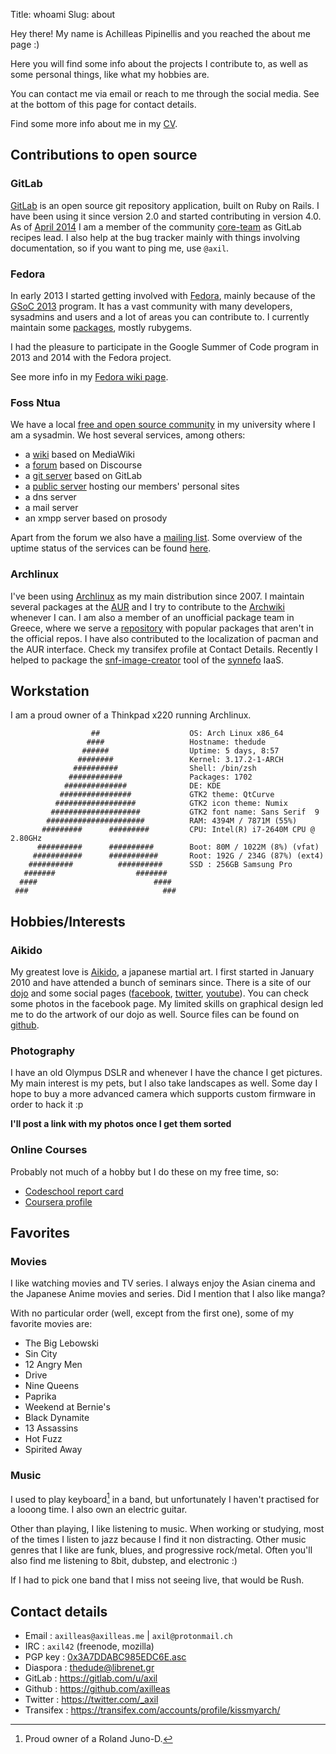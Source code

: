 Title: whoami
Slug: about

Hey there! My name is Achilleas Pipinellis and you reached the about me page :)

Here you will find some info about the projects I contribute to, as well as
some personal things, like what my hobbies are.

You can contact me via email or reach to me through the social media. See at
the bottom of this page for contact details.

Find some more info about me in my [CV]({filename}/files/CV_Achilleas_Pipinellis.pdf).

## Contributions to open source

### GitLab
[GitLab][gl-site] is an open source git repository application, built on
Ruby on Rails. I have been using it since version 2.0 and started
contributing in version 4.0.
As of [April 2014][twitter-ann] I am a member of the community [core-team][]
as GitLab recipes lead. I also help at the bug tracker mainly with things
involving documentation, so if you want to ping me, use `@axil`.

### Fedora
In early 2013 I started getting involved with [Fedora][], mainly because
of the [GSoC 2013](|filename|/posts/en/2013-04-07-bringing-gitlab-to-fedora.md) program.
It has a vast community with many developers, sysadmins and users and a lot
of areas you can contribute to.
I currently maintain some [packages][fedora-pkgdb], mostly rubygems.

I had the pleasure to participate in the Google Summer of Code program
in 2013 and 2014 with the Fedora project.

See more info in my [Fedora wiki page][].

### Foss Ntua
We have a local [free and open source community][foss] in my university
where I am a sysadmin. We host several services, among others:

  - a [wiki][] based on MediaWiki
  - a [forum][] based on Discourse
  - a [git server][] based on GitLab
  - a [public server][animal] hosting our members' personal sites
  - a dns server
  - a mail server
  - an xmpp server based on prosody

Apart from the forum we also have a [mailing list][].
Some overview of the uptime status of the services can be found [here][upscuits].

### Archlinux
I've been using [Archlinux][] as my main distribution since 2007.
I maintain several packages at the [AUR][] and I try to contribute to the
[Archwiki][] whenever I can. I am also a member of an unofficial package
team in Greece, where we serve a [repository][archlinuxgr] with popular packages that
aren't in the official repos. I have also contributed to the localization
of pacman and the AUR interface. Check my transifex profile at Contact Details.
Recently I helped to package the [snf-image-creator][snf-arch] tool of
the [synnefo][] IaaS.

## Workstation

I am a proud owner of a Thinkpad x220 running Archlinux.


```
                  ##                    OS: Arch Linux x86_64
                 ####                   Hostname: thedude
                ######                  Uptime: 5 days, 8:57
               ########                 Kernel: 3.17.2-1-ARCH
              ##########                Shell: /bin/zsh
             ############               Packages: 1702
            ##############              DE: KDE
           ################             GTK2 theme: QtCurve
          ##################            GTK2 icon theme: Numix
         ####################           GTK2 font name: Sans Serif  9
        ######################          RAM: 4394M / 7871M (55%)
       #########      #########         CPU: Intel(R) i7-2640M CPU @ 2.80GHz
      ##########      ##########        Boot: 80M / 1022M (8%) (vfat)
     ###########      ###########       Root: 192G / 234G (87%) (ext4)
    ##########          ##########      SSD : 256GB Samsung Pro
   #######                  #######
  ####                          ####
 ###                              ###

```

## Hobbies/Interests

### Aikido
My greatest love is [Aikido][], a japanese martial art. I first started in
January 2010 and have attended a bunch of seminars since. There is a
site of our [dojo][tokaidogr] and some social pages ([facebook][fb-tok],
[twitter][twit-tok], [youtube][yt-tok]). You can check some photos in the
facebook page. My limited skills on graphical design led me to do the artwork of
our dojo as well. Source files can be found on [github][tokaido-artwork].

### Photography
I have an old Olympus DSLR and whenever I have the chance I get pictures.
My main interest is my pets, but I also take landscapes as well. Some day
I hope to buy a more advanced camera which supports custom firmware in
order to hack it :p

**I'll post a link with my photos once I get them sorted**

### Online Courses

Probably not much of a hobby but I do these on my free time, so:

- [Codeschool report card][codeschool]
- [Coursera profile][coursera]

## Favorites

### Movies

I like watching movies and TV series. I always enjoy the Asian cinema and
the Japanese Anime movies and series. Did I mention that I also like manga?

With no particular order (well, except from the first one), some of my
favorite movies are:

  - The Big Lebowski
  - Sin City
  - 12 Angry Men
  - Drive
  - Nine Queens
  - Paprika
  - Weekend at Bernie's
  - Black Dynamite
  - 13 Assassins
  - Hot Fuzz
  - Spirited Away

### Music

I used to play keyboard[^keyboard] in a band, but unfortunately I haven't
practised for a looong time. I also own an electric guitar.

Other than playing, I like listening to music. When working or studying,
most of the times I listen to jazz because I find it non distracting.
Other music genres that I like are funk, blues, and progressive rock/metal.
Often you'll also find me listening to 8bit, dubstep, and electronic :)

If I had to pick one band that I miss not seeing live, that would be Rush.

## Contact details
- Email       : `axilleas@axilleas.me` | `axil@protonmail.ch`
- IRC         : `axil42` (freenode, mozilla)
- PGP key     : [0x3A7DDABC985EDC6E.asc]({filename}/files/0x3A7DDABC985EDC6E.asc)
- Diaspora    : [thedude@librenet.gr](https://librenet.gr/people/089b758047580132f8c70093634e36ae)
- GitLab      : <https://gitlab.com/u/axil>
- Github      : <https://github.com/axilleas>
- Twitter     : <https://twitter.com/_axil>
- Transifex   : <https://transifex.com/accounts/profile/kissmyarch/>

[^keyboard]: Proud owner of a Roland Juno-D.

[codeschool]: http://www.codeschool.com/users/axil
[coursera]: https://www.coursera.org/user/i/e06596beaed7e29b9557eb5c2bb94b73
[snf-arch]: http://www.synnefo.org/docs/snf-image-creator/latest/install.html#arch-linux
[semfe]: http://semfe.ntua.gr "School of Applied Mathematical and Physical Sciences"
[ntua]: http://ntua.gr "National Technical University of Athens"
[foss]: https://foss.ntua.gr
[wiki]: https://foss.ntua.gr/wiki
[forum]: https://talk.foss.ntua.gr/
[git server]: https://git.foss.ntua.gr/
[upscuits]: https://fossuptime.herokuapp.com/
[mailing list]: https://lists.ntua.gr/mailman/listinfo/foss-general
[animal]: https://animal.foss.ntua.gr
[animal-axil]: https://animal.foss.ntua.gr/~axil
[Archlinux]: https://archlinux.org
[AUR]: https://aur.archlinux.org/packages/?SeB=m&K=axil42 "Packages I maintain at Arch User Repository"
[Archwiki]: https://wiki.archlinux.org/index.php/Special:Contributions/Maevius "My contributions to the Archwiki"
[archlinuxgr]: http://archlinuxgr.tiven.org/archlinux/
[Fedora]: http://fedoraproject.org
[fedora-pkgdb]: https://admin.fedoraproject.org/pkgdb/packager/axilleas/ "My packages at Fedora"
[Aikido]: https://en.wikipedia.org/wiki/Aikido "Aikido at Wikipedia"
[tokaidogr]: https://tokaido.gr "Aikido Tokaido Dojo"
[fb-tok]: https://facebook.com/tokaidogr
[twit-tok]: https://twitter.com/tokaidogr
[yt-tok]: https://youtube.com/tokaidogr
[tokaido-photos]: https://www.facebook.com/tokaidogr/photos_stream
[tokaido-artwork]: https://github.com/tokaidogr/artwork
[synnefo]: http://www.synnefo.org/
[gl-site]: https://about.gitlab.com/blog/ "GitLab home page"
[core-team]: https://about.gitlab.com/core-team/ "GitLab core-team"
[Fedora wiki page]: https://fedoraproject.org/wiki/User:Axilleas
[twitter-ann]: https://twitter.com/gitlab/status/453461777821736960 "GitLab twitter announcement of me joining the core team"
